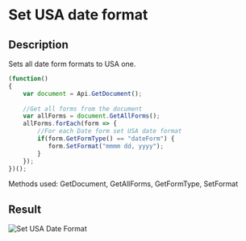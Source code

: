 # Set USA date format

## Description

Sets all date form formats to USA one.

<!-- This code snippet is shown in the screenshot. -->

<!-- eslint-skip -->

```ts
(function()
{
    var document = Api.GetDocument();
    
    //Get all forms from the document
    var allForms = document.GetAllForms();
    allForms.forEach(form => {
        //For each Date form set USA date format
        if(form.GetFormType() == "dateForm") {
           form.SetFormat("mmmm dd, yyyy");
        }
    });
})();
```

Methods used: GetDocument, GetAllForms, GetFormType, SetFormat

## Result

<!-- imgpath -->

![Set USA Date Format](/assets/images/plugins/set-usa-date-format.png)